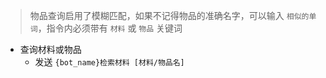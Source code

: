 > 物品查询启用了模糊匹配，如果不记得物品的准确名字，可以输入 `相似的单词`，指令内必须带有 `材料` 或 `物品` 关键词

- 查询材料或物品
    - 发送 `{bot_name}检索材料 [材料/物品名]`
